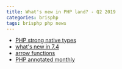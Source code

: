 ```yaml
---
title: What's new in PHP land? - Q2 2019
categories: brisphp
tags: brisphp php news
---
```



* [PHP strong native types](https://itnext.io/introducing-strong-native-php-types-205a57f9baab)
* [what's new in 7.4](https://stitcher.io/blog/new-in-php-74)
* [arrow functions](https://stitcher.io/blog/short-closures-in-php)
* [PHP annotated monthly](https://blog.jetbrains.com/phpstorm/2019/05/php-annotated-monthly-may-2019/)
